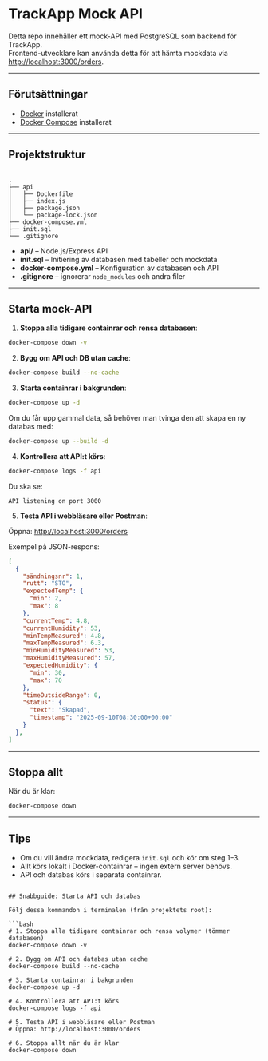 
# TrackApp Mock API

Detta repo innehåller ett mock-API med PostgreSQL som backend för TrackApp.  
Frontend-utvecklare kan använda detta för att hämta mockdata via [http://localhost:3000/orders](http://localhost:3000/orders).

---

## Förutsättningar

- [Docker](https://www.docker.com/get-started) installerat
- [Docker Compose](https://docs.docker.com/compose/install/) installerat

---

## Projektstruktur

```

.
├── api
│   ├── Dockerfile
│   ├── index.js
│   ├── package.json
│   └── package-lock.json
├── docker-compose.yml
├── init.sql
└── .gitignore

````

- **api/** – Node.js/Express API  
- **init.sql** – Initiering av databasen med tabeller och mockdata  
- **docker-compose.yml** – Konfiguration av databasen och API  
- **.gitignore** – ignorerar `node_modules` och andra filer

---

## Starta mock-API

1. **Stoppa alla tidigare containrar och rensa databasen**:

```bash
docker-compose down -v
````

2. **Bygg om API och DB utan cache**:

```bash
docker-compose build --no-cache
```

3. **Starta containrar i bakgrunden**:

```bash
docker-compose up -d
```
Om du får upp gammal data, så behöver man tvinga den att skapa en ny databas med:

```bash
docker-compose up --build -d
```

4. **Kontrollera att API\:t körs**:

```bash
docker-compose logs -f api
```

Du ska se:

```
API listening on port 3000
```

5. **Testa API i webbläsare eller Postman**:

Öppna: [http://localhost:3000/orders](http://localhost:3000/orders)

Exempel på JSON-respons:

```json
[
  {
    "sändningsnr": 1,
    "rutt": "STO",
    "expectedTemp": {
      "min": 2,
      "max": 8
    },
    "currentTemp": 4.8,
    "currentHumidity": 53,
    "minTempMeasured": 4.8,
    "maxTempMeasured": 6.3,
    "minHumidityMeasured": 53,
    "maxHumidityMeasured": 57,
    "expectedHumidity": {
      "min": 30,
      "max": 70
    },
    "timeOutsideRange": 0,
    "status": {
      "text": "Skapad",
      "timestamp": "2025-09-10T08:30:00+00:00"
    }
  },
]
```

---

## Stoppa allt

När du är klar:

```bash
docker-compose down
```

---

## Tips

* Om du vill ändra mockdata, redigera `init.sql` och kör om steg 1–3.
* Allt körs lokalt i Docker-containrar – ingen extern server behövs.
* API och databas körs i separata containrar.

```

## Snabbguide: Starta API och databas

Följ dessa kommandon i terminalen (från projektets root):

```bash
# 1. Stoppa alla tidigare containrar och rensa volymer (tömmer databasen)
docker-compose down -v

# 2. Bygg om API och databas utan cache
docker-compose build --no-cache

# 3. Starta containrar i bakgrunden
docker-compose up -d

# 4. Kontrollera att API:t körs
docker-compose logs -f api

# 5. Testa API i webbläsare eller Postman
# Öppna: http://localhost:3000/orders

# 6. Stoppa allt när du är klar
docker-compose down

